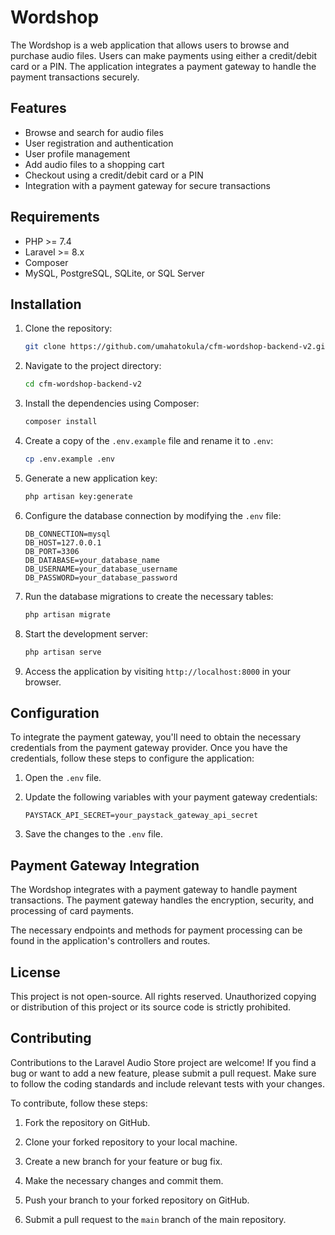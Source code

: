 
# Wordshop

The Wordshop is a web application that allows users to browse and purchase audio files. Users can make payments using either a credit/debit card or a PIN. The application integrates a payment gateway to handle the payment transactions securely.

## Features

- Browse and search for audio files
- User registration and authentication
- User profile management
- Add audio files to a shopping cart
- Checkout using a credit/debit card or a PIN
- Integration with a payment gateway for secure transactions

## Requirements

- PHP >= 7.4
- Laravel >= 8.x
- Composer
- MySQL, PostgreSQL, SQLite, or SQL Server

## Installation

1. Clone the repository:

   ```bash
   git clone https://github.com/umahatokula/cfm-wordshop-backend-v2.git
   ```

2. Navigate to the project directory:

   ```bash
   cd cfm-wordshop-backend-v2
   ```

3. Install the dependencies using Composer:

   ```bash
   composer install
   ```

4. Create a copy of the `.env.example` file and rename it to `.env`:

   ```bash
   cp .env.example .env
   ```

5. Generate a new application key:

   ```bash
   php artisan key:generate
   ```

6. Configure the database connection by modifying the `.env` file:

   ```dotenv
   DB_CONNECTION=mysql
   DB_HOST=127.0.0.1
   DB_PORT=3306
   DB_DATABASE=your_database_name
   DB_USERNAME=your_database_username
   DB_PASSWORD=your_database_password
   ```

7. Run the database migrations to create the necessary tables:

   ```bash
   php artisan migrate
   ```

8. Start the development server:

   ```bash
   php artisan serve
   ```

9. Access the application by visiting `http://localhost:8000` in your browser.

## Configuration

To integrate the payment gateway, you'll need to obtain the necessary credentials from the payment gateway provider. Once you have the credentials, follow these steps to configure the application:

1. Open the `.env` file.

2. Update the following variables with your payment gateway credentials:

   ```dotenv
   PAYSTACK_API_SECRET=your_paystack_gateway_api_secret
   ```

3. Save the changes to the `.env` file.

## Payment Gateway Integration

The Wordshop integrates with a payment gateway to handle payment transactions. The payment gateway handles the encryption, security, and processing of card payments.

The necessary endpoints and methods for payment processing can be found in the application's controllers and routes.

## License

This project is not open-source. All rights reserved. Unauthorized copying or distribution of this project or its source code is strictly prohibited.

## Contributing

Contributions to the Laravel Audio Store project are welcome! If you find a bug or want to add a new feature, please submit a pull request. Make sure to follow the coding standards and include relevant tests with your changes.

To contribute, follow these steps:

1. Fork the repository on GitHub.

2. Clone your forked repository to your local machine.

3. Create a new branch for your feature or bug fix.

4. Make the necessary changes and commit them.

5. Push your branch to your forked repository on GitHub.

6. Submit a pull request to the `main` branch of the main repository.

